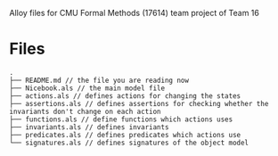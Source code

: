 Alloy files for CMU Formal Methods (17614) team project of Team 16

# Files

```
.
├── README.md // the file you are reading now
├── Nicebook.als // the main model file
├── actions.als // defines actions for changing the states
├── assertions.als // defines assertions for checking whether the invariants don't change on each action
├── functions.als // define functions which actions uses
├── invariants.als // defines invariants
├── predicates.als // defines predicates which actions use
└── signatures.als // defines signatures of the object model
```